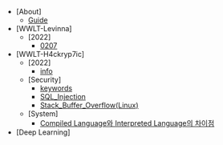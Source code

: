 <!-- docs/_sidebar.md -->
- [About]
  - [Guide](guide.md "Guide Page")
- [WWLT-Levinna]
  - [2022]
    - [0207](/2022-Levinna/0207.md "220207.md")
- [WWLT-H4ckryp7ic]
  - [2022]
    - [info](/2022-Hackryptic/info.md "info.md")
  - [Security]
    * [keywords](/security-Hackryptic/keywords.md "keywords.md")
    * [SQL_Injection](/security-Hackryptic/SQL_Injection.md "SQL_Injection")
    * [Stack_Buffer_Overflow(Linux)](/security-Hackryptic/Stack_Buffer_Overflow.md "Stack_Buffer_Overflow.md")
  - [System]
    * [Compiled Language와 Interpreted Language의 차이점](/System-Hackryptic/static_dynamic_difference.md "static_dynamic_difference.md")
- [Deep Learning]
